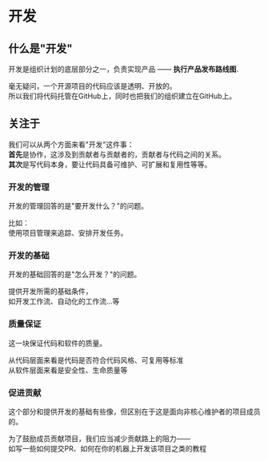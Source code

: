 # 开发  

## 什么是"开发"

开发是组织计划的底层部分之一，负责实现产品
—— **执行产品发布路线图**.

毫无疑问，一个开源项目的代码应该是透明、开放的。\
所以我们将代码托管在GitHub上，同时也把我们的组织建立在GitHub上。

## 关注于

我们可以从两个方面来看"开发"这件事：\
**首先**是协作，这涉及到贡献者与贡献者的，贡献者与代码之间的关系。\
**其次**是写代码本身，要让代码具备可维护、可扩展和复用性等等。

### 开发的管理

开发的管理回答的是"要开发什么？"的问题。

比如：\
使用项目管理来追踪、安排开发任务。

### 开发的基础

开发的基础回答的是"怎么开发？"的问题。

提供开发所需的基础条件，\
如开发工作流、自动化的工作流...等

### 质量保证

这一块保证代码和软件的质量。

从代码层面来看是代码是否符合代码风格、可复用等标准\
从软件层面来看是安全性、生命质量等

### 促进贡献

这个部分和提供开发的基础有些像，但区别在于这是面向非核心维护者的项目成员的。

为了鼓励成员贡献项目，我们应当减少贡献路上的阻力——\
如写一些如何提交PR、如何在你的机器上开发该项目之类的教程
